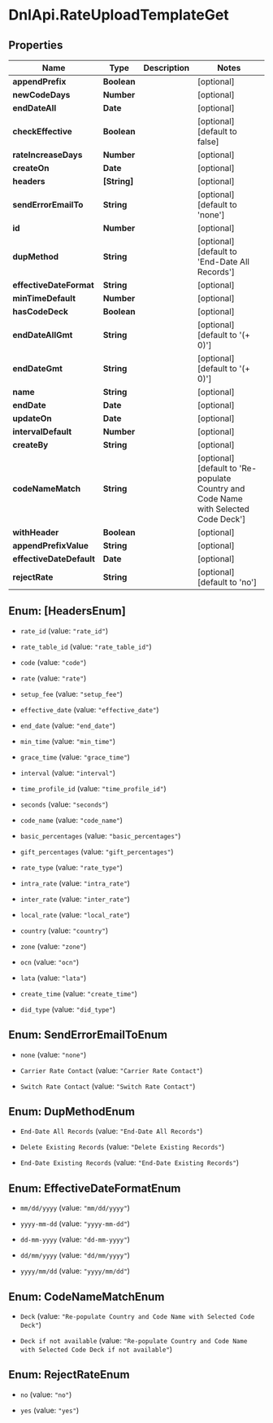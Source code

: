 # DnlApi.RateUploadTemplateGet

## Properties
Name | Type | Description | Notes
------------ | ------------- | ------------- | -------------
**appendPrefix** | **Boolean** |  | [optional] 
**newCodeDays** | **Number** |  | [optional] 
**endDateAll** | **Date** |  | [optional] 
**checkEffective** | **Boolean** |  | [optional] [default to false]
**rateIncreaseDays** | **Number** |  | [optional] 
**createOn** | **Date** |  | [optional] 
**headers** | **[String]** |  | [optional] 
**sendErrorEmailTo** | **String** |  | [optional] [default to &#39;none&#39;]
**id** | **Number** |  | [optional] 
**dupMethod** | **String** |  | [optional] [default to &#39;End-Date All Records&#39;]
**effectiveDateFormat** | **String** |  | [optional] 
**minTimeDefault** | **Number** |  | [optional] 
**hasCodeDeck** | **Boolean** |  | [optional] 
**endDateAllGmt** | **String** |  | [optional] [default to &#39;(+ 0)&#39;]
**endDateGmt** | **String** |  | [optional] [default to &#39;(+ 0)&#39;]
**name** | **String** |  | [optional] 
**endDate** | **Date** |  | [optional] 
**updateOn** | **Date** |  | [optional] 
**intervalDefault** | **Number** |  | [optional] 
**createBy** | **String** |  | [optional] 
**codeNameMatch** | **String** |  | [optional] [default to &#39;Re-populate Country and Code Name with Selected Code Deck&#39;]
**withHeader** | **Boolean** |  | [optional] 
**appendPrefixValue** | **String** |  | [optional] 
**effectiveDateDefault** | **Date** |  | [optional] 
**rejectRate** | **String** |  | [optional] [default to &#39;no&#39;]


<a name="[HeadersEnum]"></a>
## Enum: [HeadersEnum]


* `rate_id` (value: `"rate_id"`)

* `rate_table_id` (value: `"rate_table_id"`)

* `code` (value: `"code"`)

* `rate` (value: `"rate"`)

* `setup_fee` (value: `"setup_fee"`)

* `effective_date` (value: `"effective_date"`)

* `end_date` (value: `"end_date"`)

* `min_time` (value: `"min_time"`)

* `grace_time` (value: `"grace_time"`)

* `interval` (value: `"interval"`)

* `time_profile_id` (value: `"time_profile_id"`)

* `seconds` (value: `"seconds"`)

* `code_name` (value: `"code_name"`)

* `basic_percentages` (value: `"basic_percentages"`)

* `gift_percentages` (value: `"gift_percentages"`)

* `rate_type` (value: `"rate_type"`)

* `intra_rate` (value: `"intra_rate"`)

* `inter_rate` (value: `"inter_rate"`)

* `local_rate` (value: `"local_rate"`)

* `country` (value: `"country"`)

* `zone` (value: `"zone"`)

* `ocn` (value: `"ocn"`)

* `lata` (value: `"lata"`)

* `create_time` (value: `"create_time"`)

* `did_type` (value: `"did_type"`)




<a name="SendErrorEmailToEnum"></a>
## Enum: SendErrorEmailToEnum


* `none` (value: `"none"`)

* `Carrier Rate Contact` (value: `"Carrier Rate Contact"`)

* `Switch Rate Contact` (value: `"Switch Rate Contact"`)




<a name="DupMethodEnum"></a>
## Enum: DupMethodEnum


* `End-Date All Records` (value: `"End-Date All Records"`)

* `Delete Existing Records` (value: `"Delete Existing Records"`)

* `End-Date Existing Records` (value: `"End-Date Existing Records"`)




<a name="EffectiveDateFormatEnum"></a>
## Enum: EffectiveDateFormatEnum


* `mm/dd/yyyy` (value: `"mm/dd/yyyy"`)

* `yyyy-mm-dd` (value: `"yyyy-mm-dd"`)

* `dd-mm-yyyy` (value: `"dd-mm-yyyy"`)

* `dd/mm/yyyy` (value: `"dd/mm/yyyy"`)

* `yyyy/mm/dd` (value: `"yyyy/mm/dd"`)




<a name="CodeNameMatchEnum"></a>
## Enum: CodeNameMatchEnum


* `Deck` (value: `"Re-populate Country and Code Name with Selected Code Deck"`)

* `Deck if not available` (value: `"Re-populate Country and Code Name with Selected Code Deck if not available"`)




<a name="RejectRateEnum"></a>
## Enum: RejectRateEnum


* `no` (value: `"no"`)

* `yes` (value: `"yes"`)




